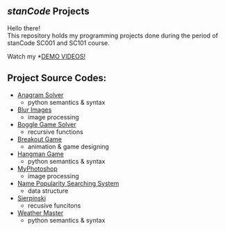 ## *stanCode* Projects
Hello there!\
This repository holds my programming projects done during the period of stanCode SC001 and SC101 course.

Watch my *[DEMO VIDEOS!](https://drive.google.com/drive/folders/1Gi3bn9qPW_gR0ISyGzVPLd5Bztdvd7rF?fbclid=IwAR36BW3v_bHn-Idsh-0_ROSWLwrXOzoervZId25OOzH2LX4b6FCGDfULdDg)


## Project Source Codes:
* [Anagram Solver](https://github.com/waver244/MystanCodeProjects/blob/main/My_stanCode_Projects/anagram_solver/anagram.py)
  * python semantics & syntax
* [Blur Images](https://github.com/waver244/MystanCodeProjects/blob/main/My_stanCode_Projects/blur_images/blur.py) 
  * image processing
* [Boggle Game Solver](https://github.com/waver244/MystanCodeProjects/blob/main/My_stanCode_Projects/boggle_game_solver/boggle.py)
  * recursive functions
* [Breakout Game](https://github.com/waver244/MystanCodeProjects/blob/main/My_stanCode_Projects/break_out_game/breakout.py)
  * animation & game designing
* [Hangman Game](https://github.com/waver244/MystanCodeProjects/blob/main/My_stanCode_Projects/hangman_game/hangman.py)
  * python semantics & syntax
* [MyPhotoshop](https://github.com/waver244/MystanCodeProjects/blob/main/My_stanCode_Projects/my_photoshop/stanCodoshop.py)
  * image processing
* [Name Popularity Searching System](https://github.com/waver244/MystanCodeProjects/blob/main/My_stanCode_Projects/name_searching_system/babygraphics.py)
  * data structure
* [Sierpinski](https://github.com/waver244/MystanCodeProjects/blob/main/My_stanCode_Projects/sierpinski/sierpinski.py)
  * recusive funcitons
* [Weather Master](https://github.com/waver244/MystanCodeProjects/blob/main/My_stanCode_Projects/weather_master/weather_master.py)
  * python semantics & syntax
